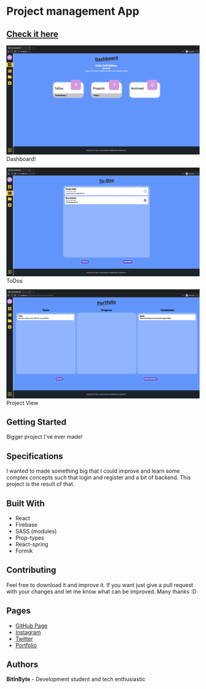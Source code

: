 # Project management App

## [Check it here](https://www.jopecodes.com/)

![Dashboard](thumbnail1.png)
Dashboard!

![ToDos](thumbnail2.png)
ToDos

![ProjectView](thumbnail3.png)
Project View

## Getting Started

Bigger project I've ever made!

## Specifications

I wanted to made something big that I could improve and learn some complex concepts such that login and register and a bit of backend. This project is the result of that.

## Built With

- React
- Firebase
- SASS (modules)
- Prop-types
- React-spring
- Formik

## Contributing

Feel free to download it and improve it. If you want just give a pull request with your changes and let me know what can be improved. Many thanks :D

## Pages

- [GitHub Page](https://github.com/BitInByte)
- [Instagram](https://www.instagram.com/bitinbyte/)
- [Twitter](https://twitter.com/BitInByte2)
- [Portfolio](https://www.jopecodes.com)

## Authors

**BitInByte** - Development student and tech enthusiastic
